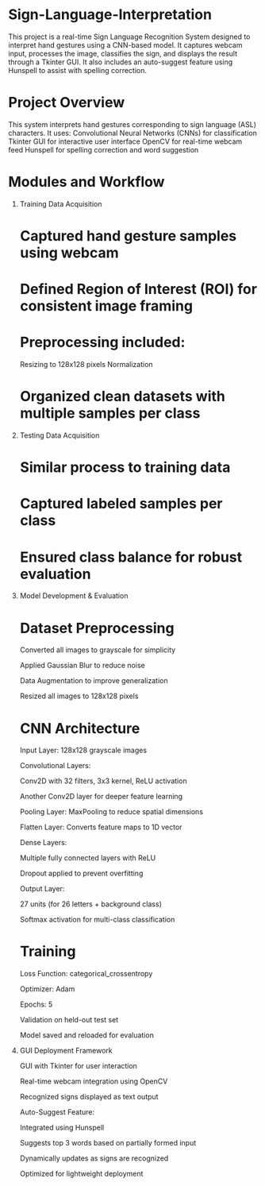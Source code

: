 # Sign-Language-Interpretation
This project is a real-time Sign Language Recognition System designed to interpret hand gestures using a CNN-based model. It captures webcam input, processes the image, classifies the sign, and displays the result through a Tkinter GUI. It also includes an auto-suggest feature using Hunspell to assist with spelling correction.

# Project Overview

This system interprets hand gestures corresponding to sign language (ASL) characters. It uses:
    Convolutional Neural Networks (CNNs) for classification
    Tkinter GUI for interactive user interface
    OpenCV for real-time webcam feed
    Hunspell for spelling correction and word suggestion
# Modules and Workflow
1. Training Data Acquisition
     # Captured hand gesture samples using webcam
     # Defined Region of Interest (ROI) for consistent image framing
     # Preprocessing included:
   Resizing to 128x128 pixels
   Normalization
     # Organized clean datasets with multiple samples per class

2. Testing Data Acquisition
     # Similar process to training data
     # Captured labeled samples per class
     # Ensured class balance for robust evaluation
   
3. Model Development & Evaluation
     # Dataset Preprocessing
   
     Converted all images to grayscale for simplicity

     Applied Gaussian Blur to reduce noise

     Data Augmentation to improve generalization

     Resized all images to 128x128 pixels

     # CNN Architecture

     Input Layer: 128x128 grayscale images

     Convolutional Layers:

      Conv2D with 32 filters, 3x3 kernel, ReLU activation

      Another Conv2D layer for deeper feature learning

     Pooling Layer: MaxPooling to reduce spatial dimensions

     Flatten Layer: Converts feature maps to 1D vector

     Dense Layers:

      Multiple fully connected layers with ReLU

      Dropout applied to prevent overfitting

     Output Layer:

      27 units (for 26 letters + background class)

      Softmax activation for multi-class classification

     # Training

     Loss Function: categorical_crossentropy

     Optimizer: Adam

     Epochs: 5

     Validation on held-out test set

     Model saved and reloaded for evaluation

4. GUI Deployment Framework

     GUI with Tkinter for user interaction

     Real-time webcam integration using OpenCV

     Recognized signs displayed as text output

     Auto-Suggest Feature:

     Integrated using Hunspell

     Suggests top 3 words based on partially formed input

     Dynamically updates as signs are recognized

     Optimized for lightweight deployment
